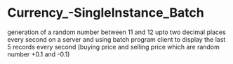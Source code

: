 # Currency_-SingleInstance_Batch
generation of a random number between 11 and 12 upto two decimal places every second on a server and using batch program client to display the last 5 records every second (buying price and selling price which are random number +0.1 and -0.1)

